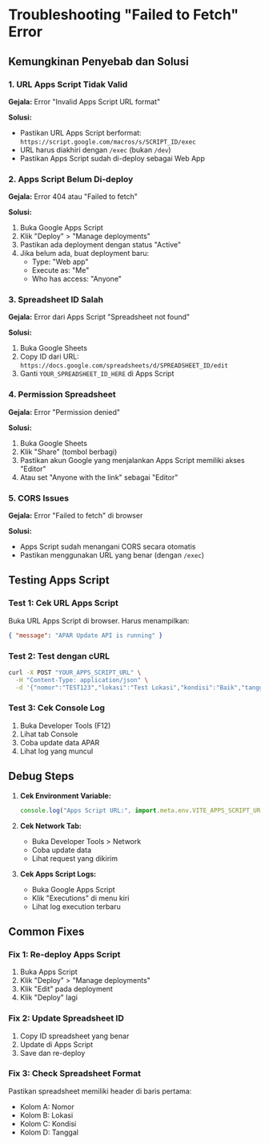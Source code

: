 # Troubleshooting "Failed to Fetch" Error

## Kemungkinan Penyebab dan Solusi

### 1. **URL Apps Script Tidak Valid**

**Gejala:** Error "Invalid Apps Script URL format"

**Solusi:**

- Pastikan URL Apps Script berformat: `https://script.google.com/macros/s/SCRIPT_ID/exec`
- URL harus diakhiri dengan `/exec` (bukan `/dev`)
- Pastikan Apps Script sudah di-deploy sebagai Web App

### 2. **Apps Script Belum Di-deploy**

**Gejala:** Error 404 atau "Failed to fetch"

**Solusi:**

1. Buka Google Apps Script
2. Klik "Deploy" > "Manage deployments"
3. Pastikan ada deployment dengan status "Active"
4. Jika belum ada, buat deployment baru:
   - Type: "Web app"
   - Execute as: "Me"
   - Who has access: "Anyone"

### 3. **Spreadsheet ID Salah**

**Gejala:** Error dari Apps Script "Spreadsheet not found"

**Solusi:**

1. Buka Google Sheets
2. Copy ID dari URL: `https://docs.google.com/spreadsheets/d/SPREADSHEET_ID/edit`
3. Ganti `YOUR_SPREADSHEET_ID_HERE` di Apps Script

### 4. **Permission Spreadsheet**

**Gejala:** Error "Permission denied"

**Solusi:**

1. Buka Google Sheets
2. Klik "Share" (tombol berbagi)
3. Pastikan akun Google yang menjalankan Apps Script memiliki akses "Editor"
4. Atau set "Anyone with the link" sebagai "Editor"

### 5. **CORS Issues**

**Gejala:** Error "Failed to fetch" di browser

**Solusi:**

- Apps Script sudah menangani CORS secara otomatis
- Pastikan menggunakan URL yang benar (dengan `/exec`)

## Testing Apps Script

### Test 1: Cek URL Apps Script

Buka URL Apps Script di browser. Harus menampilkan:

```json
{ "message": "APAR Update API is running" }
```

### Test 2: Test dengan cURL

```bash
curl -X POST "YOUR_APPS_SCRIPT_URL" \
  -H "Content-Type: application/json" \
  -d '{"nomor":"TEST123","lokasi":"Test Lokasi","kondisi":"Baik","tanggal":"2024-01-01"}'
```

### Test 3: Cek Console Log

1. Buka Developer Tools (F12)
2. Lihat tab Console
3. Coba update data APAR
4. Lihat log yang muncul

## Debug Steps

1. **Cek Environment Variable:**

   ```javascript
   console.log("Apps Script URL:", import.meta.env.VITE_APPS_SCRIPT_URL);
   ```

2. **Cek Network Tab:**

   - Buka Developer Tools > Network
   - Coba update data
   - Lihat request yang dikirim

3. **Cek Apps Script Logs:**
   - Buka Google Apps Script
   - Klik "Executions" di menu kiri
   - Lihat log execution terbaru

## Common Fixes

### Fix 1: Re-deploy Apps Script

1. Buka Apps Script
2. Klik "Deploy" > "Manage deployments"
3. Klik "Edit" pada deployment
4. Klik "Deploy" lagi

### Fix 2: Update Spreadsheet ID

1. Copy ID spreadsheet yang benar
2. Update di Apps Script
3. Save dan re-deploy

### Fix 3: Check Spreadsheet Format

Pastikan spreadsheet memiliki header di baris pertama:

- Kolom A: Nomor
- Kolom B: Lokasi
- Kolom C: Kondisi
- Kolom D: Tanggal
